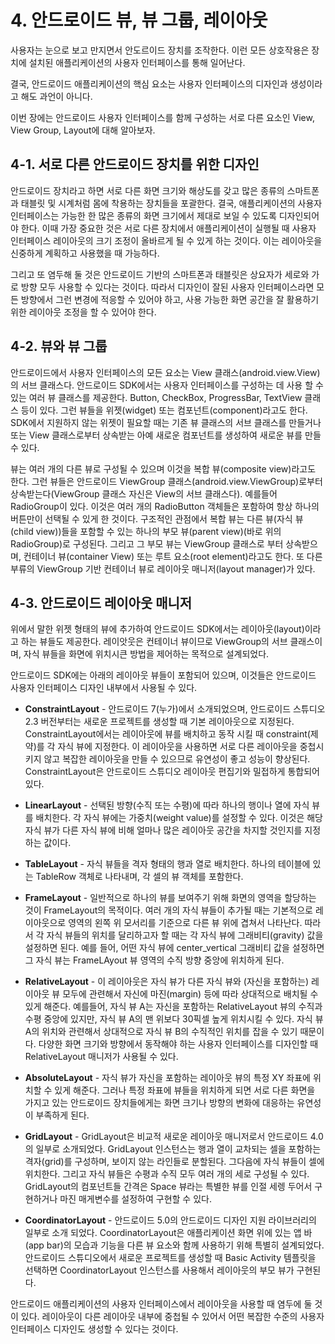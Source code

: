 # 4. 안드로이드 뷰, 뷰 그룹, 레이아웃

사용자는 눈으로 보고 만지면서 안도르이드 장치를 조작한다. 이런 모든 상호작용은 장치에 설치된 애플리케이션의 사용자 인터페이스를 통해 일어난다.  

결국, 안드로이드 애플리케이션의 핵심 요소는 사용자 인터페이스의 디자인과 생성이라고 해도 과언이 아니다.

이번 장에는 안드로이드 사용자 인터페이스를 함께 구성하는 서로 다른 요소인 View, View Group, Layout에 대해 알아보자.

## 4-1. 서로 다른 안드로이드 장치를 위한 디자인

안드로이드 장치라고 하면 서로 다른 화면 크기와 해상도를 갖고 많은 종류의 스마트폰과 태블릿 및 시계처럼 몸에 착용하는 장치들을 포괄한다. 결국, 애플리케이션의 사용자 인터페이스는 가능한 한 많은 종류의 화면 크기에서 제대로 보일 수 있도록 디자인되어야 한다. 이때 가장 중요한 것은 서로 다른 장치에서 애플리케이션이 실행될 때 사용자 인터페이스 레이아웃의 크기 조정이 올바르게 될 수 있게 하는 것이다. 이는 레이아웃을 신중하게 계획하고 사용했을 때 가능하다.

그리고 또 염두해 둘 것은 안드로이드 기반의 스마트폰과 태블릿은 상요자가 세로와 가로 방향 모두 사용할 수 있다는 것이다. 따라서 디자인이 잘된 사용자 인터페이스라면 모든 방향에서 그런 변경에 적응할 수 있어야 하고, 사용 가능한 화면 공간을 잘 활용하기 위한 레이아웃 조정을 할 수 있어야 한다.

## 4-2. 뷰와 뷰 그룹

안드로이드에서 사용자 인터페이스의 모든 요소는 View 클래스(android.view.View)의 서브 클래스다. 안드로이드 SDK에서는 사용자 인터페이스를 구성하는 데 사용 할 수 있는 여러 뷰 클래스를 제공한다. Button, CheckBox, ProgressBar, TextView 클래스 등이 있다. 그런 뷰들을 위젯(widget) 또는 컴포넌트(component)라고도 한다. SDK에서 지원하지 않는 위젯이 필요할 때는 기존 뷰 클래스의 서브 클래스를 만들거나 또는 View 클래스로부터 상속받는 아예 새로운 컴포넌트를 생성하여 새로운 뷰를 만들 수 있다.

뷰는 여러 개의 다른 뷰로 구성될 수 있으며 이것을 복합 뷰(composite view)라고도 한다. 그런 뷰들은 안드로이드 ViewGroup 클래스(android.view.ViewGroup)로부터 상속받는다(ViewGroup 클래스 자신은 View의 서브 클래스다). 예를들어 RadioGroup이 있다. 이것은 여러 개의 RadioButton 객체들은 포함하여 항상 하나의 버튼만이 선택될 수 있게 한 것이다. 구조적인 관점에서 복합 뷰는 다른 뷰(자식 뷰(child view))들을 포함할 수 있는 하나의 부모 뷰(parent view)(바로 위의 RadioGroup)로 구성된다. 그리고 그 부모 뷰는 ViewGroup 클래스로 부터 상속받으며, 컨테이너 뷰(container View) 또는 루트 요소(root element)라고도 한다. 또 다른 부류의 ViewGroup 기반 컨테이너 뷰로 레이아웃 매니저(layout manager)가 있다.

## 4-3. 안드로이드 레이아웃 매니저

위에서 말한 위젯 형태의 뷰에 추가하여 안드로이드 SDK에서는 레이아웃(layout)이라고 하는 뷰들도 제공한다. 레이앗웃은 컨테이너 뷰이므로 ViewGroup의 서브 클래스이며, 자식 뷰들을 화면에 위치시큰 방법을 제어하는 목적으로 설계되었다.

안드로이드 SDK에는 아래의 레이아웃 뷰들이 포함되어 있으며, 이것들은 안드로이드 사용자 인터페이스 디자인 내부에서 사용될 수 있다.

- **ConstraintLayout** - 안드로이드 7(누가)에서 소개되었으며, 안드로이드 스튜디오 2.3 버전부터는 새로운 프로젝트를 생성할 때 기본 레이아웃으로 지정된다. ConstraintLayout에서는 레이아웃에 뷰를 배치하고 동작 시킬 때 constraint(제약)를 각 자식 뷰에 지정한다. 이 레이아웃을 사용하면 서로 다른 레이아웃을 중첩시키지 않고 복잡한 레이아웃을 만들 수 있으므로 유연성이 좋고 성능이 향상된다. ConstraintLayout은 안드로이드 스튜디오 레이아웃 편집기와 밀접하게 통합되어 있다.

- **LinearLayout** - 선택된 방향(수직 또는 수평)에 따라 하나의 행이나 열에 자식 뷰를 배치한다. 각 자식 뷰에는 가중치(weight value)를 설정할 수 있다. 이것은 해당 자식 뷰가 다른 자식 뷰에 비해 얼마나 많은 레이아웃 공간을 차지할 것인지를 지정하는 값이다.

- **TableLayout** - 자식 뷰들을 격자 형태의 행과 열로 배치한다. 하나의 테이블에 있는 TableRow 객체로 나타내며, 각 셀의 뷰 객체를 포함한다.

- **FrameLayout** - 일반적으로 하나의 뷰를 보여주기 위해 화면의 영역을 할당하는 것이 FrameLayout의 목적이다. 여러 개의 자식 뷰들이 추가될 때는 기본적으로 레이아웃으로 영역의 왼쪽 위 모서리를 기준으로 다른 뷰 위에 겹쳐서 나타난다. 따라서 각 자식 뷰들의 위치를 달리하고자 할 때는 각 자식 뷰에 그래비티(gravity) 값을 설정하면 된다. 예를 들어, 어떤 자식 뷰에 center_vertical 그래비티 값을 설정하면 그 자식 뷰는 FrameLAyout 뷰 영역의 수직 방향 중앙에 위치하게 된다.

- **RelativeLayout** - 이 레이아웃은 자식 뷰가 다른 자식 뷰와 (자신을 포함하는) 레이아웃 뷰 모두에 관련해서 자신에 마진(margin) 등에 따라 상대적으로 배치될 수 있게 해준다. 예를들어, 자식 뷰 A는 자신을 포함하는 RelativeLayout 뷰의 수직과 수평 중앙에 있지만, 자식 뷰 A의 맨 위보다 30픽셀 높게 위치시킬 수 있다. 자식 뷰 A의 위치와 관련해서 상대적으로 자식 뷰 B의 수직적인 위치를 잡을 수 있기 때문이다. 다양한 화면 크기와 방향에서 동작해야 하는 사용자 인터페이스를 디자인할 때 RelativeLayout 매니저가 사용될 수 있다.

- **AbsoluteLayout** - 자식 뷰가 자신을 포함하는 레이아웃 뷰의 특정 XY 좌표에 위치할 수 있게 해준다. 그러나 특정 좌표에 뷰들을 위치하게 되면 서로 다른 화면을 가지고 있는 안드로이드 장치들에게는 화면 크기나 방향의 변화에 대응하는 유연성이 부족하게 된다.

- **GridLayout** - GridLayout은 비교적 새로운 레이아웃 매니저로서 안드로이드 4.0의 일부로 소개되었다. GridLayout 인스턴스는 행과 열이 교차되는 셀을 포함하는 격자(grid)를 구성하며, 보이지 않는 라인들로 분할된다. 그다음에 자식 뷰들이 셀에 위치한다. 그리고 자식 뷰들은 수평과 수직 모두 여러 개의 세로 구성될 수 있다. GridLayout의 컴포넌트들 간격은 Space 뷰라는 특별한 뷰를 인절 세렝 두어서 구현하거나 마진 매게변수를 설정하여 구현할 수 있다.

- **CoordinatorLayout** - 안드로이드 5.0의 안드로이드 디자인 지원 라이브러리의 일부로 소개 되었다. CoordinatorLayout은 애플리케이션 화면 위에 있는 앱 바(app bar)의 모습과 기능을 다른 뷰 요소와 함께 사용하기 위해 특별히 설계되었다. 안드로이드 스튜디오에서 새로운 프로젝트를 생성할 때 Basic Activity 템플릿을 선택하면 CoordinatorLayout 인스턴스를 사용해서 레이아웃의 부모 뷰가 구현된다.

안드로이드 애플리케이션의 사용자 인터페이스에서 레이아웃을 사용할 때 염두에 둘 것이 있다. 레이아웃이 다른 레이아웃 내부에 중첩될 수 있어서 어떤 복잡한 수준의 사용자 인터페이스 디자인도 생성할 수 있다는 것이다.
